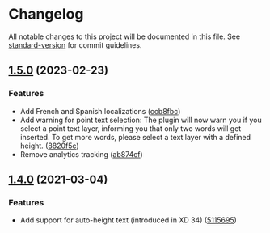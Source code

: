 # Changelog

All notable changes to this project will be documented in this file. See [standard-version](https://github.com/conventional-changelog/standard-version) for commit guidelines.

## [1.5.0](https://github.com/pklaschka/lorem-ipsum-plugin/compare/v1.4.0...v1.5.0) (2023-02-23)


### Features

* Add French and Spanish localizations ([ccb8fbc](https://github.com/pklaschka/lorem-ipsum-plugin/commit/ccb8fbc00915a8dcca0edec74e75045b36e6e30f))
* Add warning for point text selection: The plugin will now warn you if you select a point text layer, informing you that only two words will get inserted. To get more words, please select a text layer with a defined height. ([8820f5c](https://github.com/pklaschka/lorem-ipsum-plugin/commit/8820f5ceb354f81d0bb52f9eff6cf4273b6d1d5e))
* Remove analytics tracking ([ab874cf](https://github.com/pklaschka/lorem-ipsum-plugin/commit/ab874cfc27310ea3fa44a9c21ce3311d3e166e19))

## [1.4.0](https://github.com/pklaschka/lorem-ipsum-plugin/compare/v1.3.0-rc.2...v1.4.0) (2021-03-04)


### Features

* Add support for auto-height text (introduced in XD 34) ([5115695](https://github.com/pklaschka/lorem-ipsum-plugin/commit/51156959cef63e52b9f977fb5e16673fcdee6f44))
